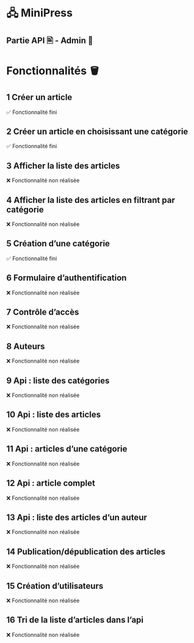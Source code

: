 # 🖧 MiniPress
## Partie API 🖹 - Admin 🧔

# Fonctionnalités 🪣
## 1 Créer un article
✅ Fonctionnalité fini
## 2 Créer un article en choisissant une catégorie
✅ Fonctionnalité fini
## 3 Afficher la liste des articles
❌ Fonctionnalité non réalisée
## 4 Afficher la liste des articles en filtrant par catégorie
❌ Fonctionnalité non réalisée
## 5 Création d’une catégorie
✅ Fonctionnalité fini
## 6 Formulaire d’authentification
❌ Fonctionnalité non réalisée
## 7 Contrôle d’accès
❌ Fonctionnalité non réalisée
## 8 Auteurs
❌ Fonctionnalité non réalisée
## 9 Api : liste des catégories
❌ Fonctionnalité non réalisée
## 10 Api : liste des articles
❌ Fonctionnalité non réalisée
## 11 Api : articles d’une catégorie
❌ Fonctionnalité non réalisée
## 12 Api : article complet
❌ Fonctionnalité non réalisée
## 13 Api : liste des articles d’un auteur
❌ Fonctionnalité non réalisée
## 14 Publication/dépublication des articles
❌ Fonctionnalité non réalisée
## 15 Création d’utilisateurs
❌ Fonctionnalité non réalisée
## 16 Tri de la liste d’articles dans l’api
❌ Fonctionnalité non réalisée